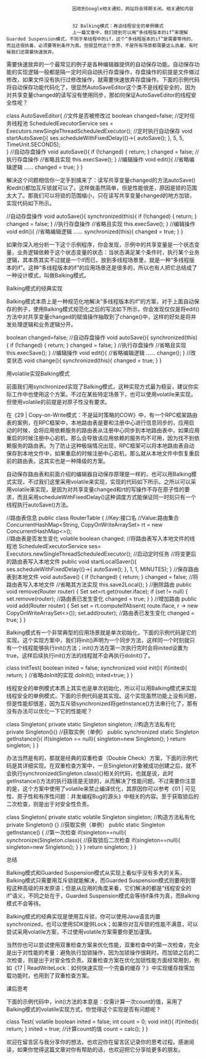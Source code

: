 
                            
                            因收到Google相关通知，网站将会择期关闭。相关通知内容
                            
                            
                            32 Balking模式：再谈线程安全的单例模式
                            上一篇文章中，我们提到可以用“多线程版本的if”来理解Guarded Suspension模式，不同于单线程中的if，这个“多线程版本的if”是需要等待的，而且还很执着，必须要等到条件为真。但很显然这个世界，不是所有场景都需要这么执着，有时候我们还需要快速放弃。

需要快速放弃的一个最常见的例子是各种编辑器提供的自动保存功能。自动保存功能的实现逻辑一般都是隔一定时间自动执行存盘操作，存盘操作的前提是文件做过修改，如果文件没有执行过修改操作，就需要快速放弃存盘操作。下面的示例代码将自动保存功能代码化了，很显然AutoSaveEditor这个类不是线程安全的，因为对共享变量changed的读写没有使用同步，那如何保证AutoSaveEditor的线程安全性呢？

class AutoSaveEditor{
  //文件是否被修改过
  boolean changed=false;
  //定时任务线程池
  ScheduledExecutorService ses = 
    Executors.newSingleThreadScheduledExecutor();
  //定时执行自动保存
  void startAutoSave(){
    ses.scheduleWithFixedDelay(()->{
      autoSave();
    }, 5, 5, TimeUnit.SECONDS);  
  }
  //自动存盘操作
  void autoSave(){
    if (!changed) {
      return;
    }
    changed = false;
    //执行存盘操作
    //省略且实现
    this.execSave();
  }
  //编辑操作
  void edit(){
    //省略编辑逻辑
    ......
    changed = true;
  }
}


解决这个问题相信你一定手到擒来了：读写共享变量changed的方法autoSave()和edit()都加互斥锁就可以了。这样做虽然简单，但是性能很差，原因是锁的范围太大了。那我们可以将锁的范围缩小，只在读写共享变量changed的地方加锁，实现代码如下所示。

//自动存盘操作
void autoSave(){
  synchronized(this){
    if (!changed) {
      return;
    }
    changed = false;
  }
  //执行存盘操作
  //省略且实现
  this.execSave();
}
//编辑操作
void edit(){
  //省略编辑逻辑
  ......
  synchronized(this){
    changed = true;
  }
}  


如果你深入地分析一下这个示例程序，你会发现，示例中的共享变量是一个状态变量，业务逻辑依赖于这个状态变量的状态：当状态满足某个条件时，执行某个业务逻辑，其本质其实不过就是一个if而已，放到多线程场景里，就是一种“多线程版本的if”。这种“多线程版本的if”的应用场景还是很多的，所以也有人把它总结成了一种设计模式，叫做Balking模式。

Balking模式的经典实现

Balking模式本质上是一种规范化地解决“多线程版本的if”的方案，对于上面自动保存的例子，使用Balking模式规范化之后的写法如下所示，你会发现仅仅是将edit()方法中对共享变量changed的赋值操作抽取到了change()中，这样的好处是将并发处理逻辑和业务逻辑分开。

boolean changed=false;
//自动存盘操作
void autoSave(){
  synchronized(this){
    if (!changed) {
      return;
    }
    changed = false;
  }
  //执行存盘操作
  //省略且实现
  this.execSave();
}
//编辑操作
void edit(){
  //省略编辑逻辑
  ......
  change();
}
//改变状态
void change(){
  synchronized(this){
    changed = true;
  }
}


用volatile实现Balking模式

前面我们用synchronized实现了Balking模式，这种实现方式最为稳妥，建议你实际工作中也使用这个方案。不过在某些特定场景下，也可以使用volatile来实现，但使用volatile的前提是对原子性没有要求。

在《29 | Copy-on-Write模式：不是延时策略的COW》中，有一个RPC框架路由表的案例，在RPC框架中，本地路由表是要和注册中心进行信息同步的，应用启动的时候，会将应用依赖服务的路由表从注册中心同步到本地路由表中，如果应用重启的时候注册中心宕机，那么会导致该应用依赖的服务均不可用，因为找不到依赖服务的路由表。为了防止这种极端情况出现，RPC框架可以将本地路由表自动保存到本地文件中，如果重启的时候注册中心宕机，那么就从本地文件中恢复重启前的路由表。这其实也是一种降级的方案。

自动保存路由表和前面介绍的编辑器自动保存原理是一样的，也可以用Balking模式实现，不过我们这里采用volatile来实现，实现的代码如下所示。之所以可以采用volatile来实现，是因为对共享变量changed和rt的写操作不存在原子性的要求，而且采用scheduleWithFixedDelay()这种调度方式能保证同一时刻只有一个线程执行autoSave()方法。

//路由表信息
public class RouterTable {
  //Key:接口名
  //Value:路由集合
  ConcurrentHashMap<String, CopyOnWriteArraySet<Router>> 
    rt = new ConcurrentHashMap<>();    
  //路由表是否发生变化
  volatile boolean changed;
  //将路由表写入本地文件的线程池
  ScheduledExecutorService ses=
    Executors.newSingleThreadScheduledExecutor();
  //启动定时任务
  //将变更后的路由表写入本地文件
  public void startLocalSaver(){
    ses.scheduleWithFixedDelay(()->{
      autoSave();
    }, 1, 1, MINUTES);
  }
  //保存路由表到本地文件
  void autoSave() {
    if (!changed) {
      return;
    }
    changed = false;
    //将路由表写入本地文件
    //省略其方法实现
    this.save2Local();
  }
  //删除路由
  public void remove(Router router) {
    Set<Router> set=rt.get(router.iface);
    if (set != null) {
      set.remove(router);
      //路由表已发生变化
      changed = true;
    }
  }
  //增加路由
  public void add(Router router) {
    Set<Router> set = rt.computeIfAbsent(
      route.iface, r -> 
        new CopyOnWriteArraySet<>());
    set.add(router);
    //路由表已发生变化
    changed = true;
  }
}


Balking模式有一个非常典型的应用场景就是单次初始化，下面的示例代码是它的实现。这个实现方案中，我们将init()声明为一个同步方法，这样同一个时刻就只有一个线程能够执行init()方法；init()方法在第一次执行完时会将inited设置为true，这样后续执行init()方法的线程就不会再执行doInit()了。

class InitTest{
  boolean inited = false;
  synchronized void init(){
    if(inited){
      return;
    }
    //省略doInit的实现
    doInit();
    inited=true;
  }
}


线程安全的单例模式本质上其实也是单次初始化，所以可以用Balking模式来实现线程安全的单例模式，下面的示例代码是其实现。这个实现虽然功能上没有问题，但是性能却很差，因为互斥锁synchronized将getInstance()方法串行化了，那有没有办法可以优化一下它的性能呢？

class Singleton{
  private static
    Singleton singleton;
  //构造方法私有化  
  private Singleton(){}
  //获取实例（单例）
  public synchronized static 
  Singleton getInstance(){
    if(singleton == null){
      singleton=new Singleton();
    }
    return singleton;
  }
}


办法当然是有的，那就是经典的双重检查（Double Check）方案，下面的示例代码是其详细实现。在双重检查方案中，一旦Singleton对象被成功创建之后，就不会执行synchronized(Singleton.class){}相关的代码，也就是说，此时getInstance()方法的执行路径是无锁的，从而解决了性能问题。不过需要你注意的是，这个方案中使用了volatile来禁止编译优化，其原因你可以参考《01 | 可见性、原子性和有序性问题：并发编程Bug的源头》中相关的内容。至于获取锁后的二次检查，则是出于对安全性负责。

class Singleton{
  private static volatile 
    Singleton singleton;
  //构造方法私有化  
  private Singleton() {}
  //获取实例（单例）
  public static Singleton 
  getInstance() {
    //第一次检查
    if(singleton==null){
      synchronize(Singleton.class){
        //获取锁后二次检查
        if(singleton==null){
          singleton=new Singleton();
        }
      }
    }
    return singleton;
  }
}


总结

Balking模式和Guarded Suspension模式从实现上看似乎没有多大的关系，Balking模式只需要用互斥锁就能解决，而Guarded Suspension模式则要用到管程这种高级的并发原语；但是从应用的角度来看，它们解决的都是“线程安全的if”语义，不同之处在于，Guarded Suspension模式会等待if条件为真，而Balking模式不会等待。

Balking模式的经典实现是使用互斥锁，你可以使用Java语言内置synchronized，也可以使用SDK提供Lock；如果你对互斥锁的性能不满意，可以尝试采用volatile方案，不过使用volatile方案需要你更加谨慎。

当然你也可以尝试使用双重检查方案来优化性能，双重检查中的第一次检查，完全是出于对性能的考量：避免执行加锁操作，因为加锁操作很耗时。而加锁之后的二次检查，则是出于对安全性负责。双重检查方案在优化加锁性能方面经常用到，例如《17 | ReadWriteLock：如何快速实现一个完备的缓存？》中实现缓存按需加载功能时，也用到了双重检查方案。

课后思考

下面的示例代码中，init()方法的本意是：仅需计算一次count的值，采用了Balking模式的volatile实现方式，你觉得这个实现是否有问题呢？

class Test{
  volatile boolean inited = false;
  int count = 0;
  void init(){
    if(inited){
      return;
    }
    inited = true;
    //计算count的值
    count = calc();
  }
}  


欢迎在留言区与我分享你的想法，也欢迎你在留言区记录你的思考过程。感谢阅读，如果你觉得这篇文章对你有帮助的话，也欢迎把它分享给更多的朋友。

                        
                        
                            